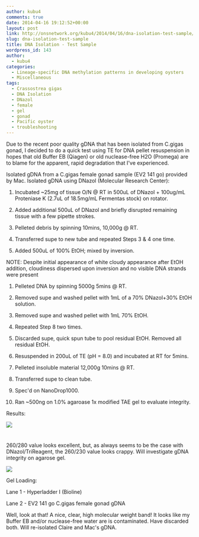 ```yaml
---
author: kubu4
comments: true
date: 2014-04-16 19:12:52+00:00
layout: post
link: http://onsnetwork.org/kubu4/2014/04/16/dna-isolation-test-sample/
slug: dna-isolation-test-sample
title: DNA Isolation - Test Sample
wordpress_id: 143
author:
  - kubu4
categories:
  - Lineage-specific DNA methylation patterns in developing oysters
  - Miscellaneous
tags:
  - Crassostrea gigas
  - DNA Isolation
  - DNazol
  - female
  - gel
  - gonad
  - Pacific oyster
  - troubleshooting
---
```


Due to the recent poor quality gDNA that has been isolated from C.gigas gonad, I decided to do a quick test using TE for DNA pellet resuspension in hopes that old Buffer EB (Qiagen) or old nuclease-free H2O (Promega) are to blame for the apparent, rapid degradation that I've experienced.

Isolated gDNA from a C.gigas female gonad sample (EV2 141 go) provided by Mac. Isolated gDNA using DNazol (Molecular Research Center):





  1. Incubated ~25mg of tissue O/N @ RT in 500uL of DNazol + 100ug/mL Proteniase K (2.7uL of 18.5mg/mL Fermentas stock) on rotator.



  2. Added additional 500uL of DNazol and briefly disrupted remaining tissue with a few pipette strokes.



  3. Pelleted debris by spinning 10mins, 10,000g @ RT.



  4. Transferred supe to new tube and repeated Steps 3 & 4 one time.



  5. Added 500uL of 100% EtOH; mixed by inversion.






NOTE: Despite initial appearance of white cloudy appearance after EtOH addition, cloudiness dispersed upon inversion and no visible DNA strands were present





  1. Pelleted DNA by spinning 5000g 5mins @ RT.



  2. Removed supe and washed pellet with 1mL of a 70% DNazol+30% EtOH solution.



  3. Removed supe and washed pellet with 1mL 70% EtOH.



  4. Repeated Step 8 two times.



  5. Discarded supe, quick spun tube to pool residual EtOH. Removed all residual EtOH.



  6. Resuspended in 200uL of TE (pH = 8.0) and incubated at RT for 5mins.



  7. Pelleted insoluble material 12,000g 10mins @ RT.



  8. Transferred supe to clean tube.



  9. Spec'd on NanoDrop1000.



  10. Ran ~500ng on 1.0% agaroase 1x modified TAE gel to evaluate integrity.






Results:

![](http://eagle.fish.washington.edu/Arabidopsis/20140416%20-%20EV2_141_go_ODs.JPG)



# 



260/280 value looks excellent, but, as always seems to be the case with DNazol/TriReagent, the 260/230 value looks crappy. Will investigate gDNA integrity on agarose gel.

![](http://eagle.fish.washington.edu/Arabidopsis/20140416%20-%20Gel%20EV2%20141%20go%20gDNA.jpg)

Gel Loading:

Lane 1 - Hyperladder I (Bioline)

Lane 2 - EV2 141 go C.gigas female gonad gDNA

Well, look at that! A nice, clear, high molecular weight band! It looks like my Buffer EB and/or nuclease-free water are is contaminated. Have discarded both. Will re-isolated Claire and Mac's gDNA.
